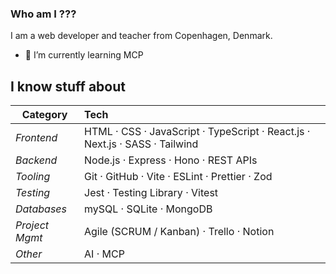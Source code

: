 ### Who am I ???
I am a web developer and teacher from Copenhagen, Denmark.


<!--
**clurts/clurts** is a ✨ _special_ ✨ repository because its `README.md` (this file) appears on your GitHub profile.

Here are some ideas to get you started:

- 🔭 I’m currently working on ...
- 🌱 I’m currently learning ...
- 👯 I’m looking to collaborate on ...
- 🤔 I’m looking for help with ...
- 💬 Ask me about ...
- 📫 How to reach me: ...
- 😄 Pronouns: ...
- ⚡ Fun fact: ...
-->






- 🌱 I’m currently learning MCP

## I know stuff about

| Category         | Tech                                                                  |
|------------------|:----------------------------------------------------------------------|
| *Frontend*        | HTML · CSS · JavaScript · TypeScript · React.js · Next.js · SASS · Tailwind |
| *Backend*         | Node.js · Express · Hono · REST APIs                                 |
| *Tooling*         | Git · GitHub · Vite · ESLint · Prettier · Zod                        |
| *Testing*         | Jest · Testing Library · Vitest                                      |
| *Databases*       | mySQL · SQLite · MongoDB                                             |
| *Project Mgmt*    | Agile (SCRUM / Kanban) · Trello · Notion                             |
| *Other*           | AI · MCP    
